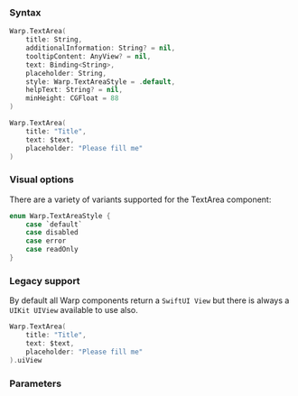 ### Syntax

```swift
Warp.TextArea(
    title: String,
    additionalInformation: String? = nil,
    tooltipContent: AnyView? = nil,
    text: Binding<String>,
    placeholder: String,
    style: Warp.TextAreaStyle = .default,
    helpText: String? = nil,
    minHeight: CGFloat = 88
)
```
```swift
Warp.TextArea(
    title: "Title",
    text: $text,
    placeholder: "Please fill me"
)
```

### Visual options
There are a variety of variants supported for the TextArea component:

```swift
enum Warp.TextAreaStyle {
    case `default`
    case disabled
    case error
    case readOnly
}
```

### Legacy support

By default all Warp components return a `SwiftUI View` but there is always a `UIKit UIView` available to use also.

```swift example
Warp.TextArea(
    title: "Title",
    text: $text,
    placeholder: "Please fill me"
).uiView
```

### Parameters

<api-table type=iOS component="TextArea" />
